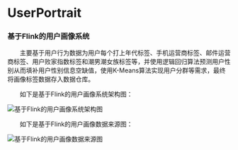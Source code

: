 # UserPortrait
### 基于Flink的用户画像系统

&emsp;&emsp;主要基于用户行为数据为用户每个打上年代标签、手机运营商标签、邮件运营商标签、用户败家指数标签和潮男潮女族标签等，并使用逻辑回归算法预测用户性别从而填补用户性别信息空缺值，使用K-Means算法实现用户分群等需求，最终将画像标签数据存入数据仓库。

&emsp;&emsp;如下是基于Flink的用户画像系统架构图：

![基于Flink的用户画像系统架构图](https://img-blog.csdnimg.cn/20200326104045943.png?x-oss-process=image/watermark,type_ZmFuZ3poZW5naGVpdGk,shadow_10,text_aHR0cHM6Ly9ibG9nLmNzZG4ubmV0L3FxXzQwNjQwMjI4,size_16,color_FFFFFF,t_70)

&emsp;&emsp;如下是基于Flink的用户画像数据来源图：

![基于Flink的用户画像数据来源图](https://img-blog.csdnimg.cn/20200326104312729.png?x-oss-process=image/watermark,type_ZmFuZ3poZW5naGVpdGk,shadow_10,text_aHR0cHM6Ly9ibG9nLmNzZG4ubmV0L3FxXzQwNjQwMjI4,size_16,color_FFFFFF,t_70)
